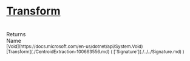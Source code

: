 # [Transform](./CentroidExtraction-100663556.md)


<br>
Returns<img width=542/>Name
<br>
<sub>[Void](https://docs.microsoft.com/en-us/dotnet/api/System.Void)</sub><img width=500/><sub>[Transform](./CentroidExtraction-100663556.md) ( [`Signature`](./../../Signature.md) )</sub><br>


